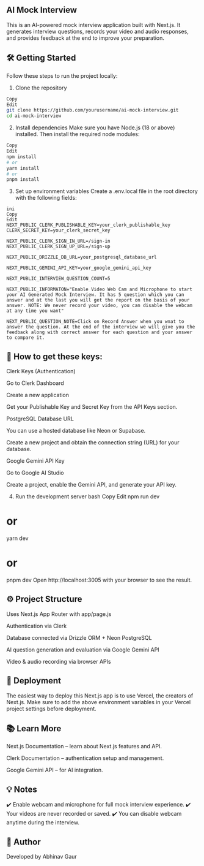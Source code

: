 ## AI Mock Interview
This is an AI-powered mock interview application built with Next.js. It generates interview questions, records your video and audio responses, and provides feedback at the end to improve your preparation.

## 🛠️ Getting Started
Follow these steps to run the project locally:

1. Clone the repository
``` bash
Copy
Edit
git clone https://github.com/yourusername/ai-mock-interview.git
cd ai-mock-interview
```
2. Install dependencies
Make sure you have Node.js (18 or above) installed. Then install the required node modules:

``` bash
Copy
Edit
npm install
# or
yarn install
# or
pnpm install
```
3. Set up environment variables
Create a .env.local file in the root directory with the following fields:
``` 
ini
Copy
Edit
NEXT_PUBLIC_CLERK_PUBLISHABLE_KEY=your_clerk_publishable_key
CLERK_SECRET_KEY=your_clerk_secret_key

NEXT_PUBLIC_CLERK_SIGN_IN_URL=/sign-in
NEXT_PUBLIC_CLERK_SIGN_UP_URL=/sign-up

NEXT_PUBLIC_DRIZZLE_DB_URL=your_postgresql_database_url

NEXT_PUBLIC_GEMINI_API_KEY=your_google_gemini_api_key

NEXT_PUBLIC_INTERVIEW_QUESTION_COUNT=5

NEXT_PUBLIC_INFORMATON="Enable Video Web Cam and Microphone to start your AI Generated Mock Interview. It has 5 question which you can answer and at the last you will get the report on the basis of your answer. NOTE: We never record your video, you can disable the webcam at any time you want"

NEXT_PUBLIC_QUESTION_NOTE=Click on Record Answer when you wnat to answer the question. At the end of the interview we will give you the feedback along with correct answer for each question and your answer to compare it.
``` 
## 🔑 How to get these keys:
Clerk Keys (Authentication)

Go to Clerk Dashboard

Create a new application

Get your Publishable Key and Secret Key from the API Keys section.

PostgreSQL Database URL

You can use a hosted database like Neon or Supabase.

Create a new project and obtain the connection string (URL) for your database.

Google Gemini API Key

Go to Google AI Studio

Create a project, enable the Gemini API, and generate your API key.

4. Run the development server
bash
Copy
Edit
npm run dev
# or
yarn dev
# or
pnpm dev
Open http://localhost:3005 with your browser to see the result.

## ⚙️ Project Structure
Uses Next.js App Router with app/page.js

Authentication via Clerk

Database connected via Drizzle ORM + Neon PostgreSQL

AI question generation and evaluation via Google Gemini API

Video & audio recording via browser APIs

## 🚀 Deployment
The easiest way to deploy this Next.js app is to use Vercel, the creators of Next.js. Make sure to add the above environment variables in your Vercel project settings before deployment.

## 📚 Learn More
Next.js Documentation – learn about Next.js features and API.

Clerk Documentation – authentication setup and management.

Google Gemini API – for AI integration.

## 💡 Notes
✔️ Enable webcam and microphone for full mock interview experience.
✔️ Your videos are never recorded or saved.
✔️ You can disable webcam anytime during the interview.

## 👤 Author
Developed by Abhinav Gaur
